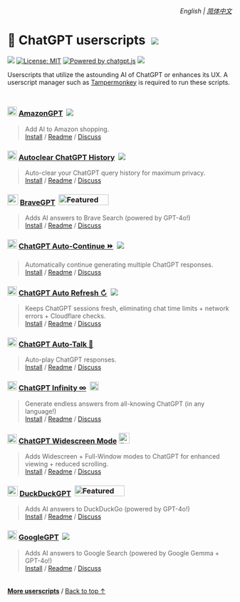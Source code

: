 <div align="right">
    <h6>
        <picture>
            <source type="image/svg+xml" media="(prefers-color-scheme: dark)" srcset="https://cdn.jsdelivr.net/gh/adamlui/userscripts@latest/media/images/icons/earth/white/icon32.svg">
            <img height=14 src="https://cdn.jsdelivr.net/gh/adamlui/userscripts@latest/media/images/icons/earth/black/icon32.svg">
        </picture>
        &nbsp;English |
        <a href="zh-cn#readme">简体中文</a>
    </h6>
</div>

# 🤖 ChatGPT userscripts &nbsp;[![](https://img.shields.io/twitter/url/http/shields.io.svg?style=social)](https://twitter.com/intent/tweet?text=Check%20these%20%23ChatGPT%20userscripts%20out%21&url=https://github.com/adamlui/userscripts/tree/master/chatgpt&hashtags=greasemonkey,userscript,javascript,ai)

![](https://img.shields.io/badge/Users-200,000+-blue?logo=weightsandbiases&logoColor=white&labelColor=464646&style=for-the-badge)
[![License: MIT](https://img.shields.io/badge/License-MIT-orange.svg?logo=internetarchive&logoColor=white&labelColor=464646&style=for-the-badge)](../LICENSE.md)
[![Powered by chatgpt.js](https://img.shields.io/badge/Powered_by-chatgpt.js-black?logo=gamejolt&logoColor=white&labelColor=464646&style=for-the-badge)](https://github.com/KudoAI/chatgpt.js?utm_source=userscripts&utm_content=github_shield)
<img src="https://img.shields.io/badge/jsDelivr_Requests-1,600,000+/month-2bbbd8.svg?logo=jsdelivr&logoColor=white&labelColor=464646&style=for-the-badge">

Userscripts that utilize the astounding AI of ChatGPT or enhances its UX. A userscript manager such as [Tampermonkey](https://www.tampermonkey.net/) is required to run these scripts.

<img height=10px width="100%" src="https://cdn.jsdelivr.net/gh/adamlui/userscripts@latest/media/images/separators/gradient-aqua.png">

### <img src="https://amazongpt.kudoai.com/assets/images/icons/amazongpt/black-gold-teal/icon48.png" width=21> [AmazonGPT](../amazongpt) &nbsp;<a href="https://github.com/awesome-scripts/awesome-userscripts#chatgpt"><img src="https://amazongpt.kudoai.com/assets/images/badges/awesome/badge.svg"></a>

> Add AI to Amazon shopping.
<br>[Install](https://greasyfork.org/scripts/500663-amazongpt) /
[Readme](https://github.com/adamlui/userscripts/tree/master/chatgpt/amazongpt#readme) /
[Discuss](https://github.com/adamlui/userscripts/discussions)

### <picture><source media="(prefers-color-scheme: dark)" srcset="https://media.autoclearchatgpt.com/images/icons/openai/white/icon32.png"><img width=21 src="https://media.autoclearchatgpt.com/images/icons/openai/black/icon32.png"></picture> [Autoclear ChatGPT History](../autoclear-chatgpt-history) &nbsp;<a href="https://github.com/awesome-scripts/awesome-userscripts#privacy"><img src="https://media.autoclearchatgpt.com/images/badges/awesome/badge.svg"></a>

> Auto-clear your ChatGPT query history for maximum privacy.
<br>[Install](https://greasyfork.org/scripts/460805-auto-clear-chatgpt-history) /
[Readme](https://github.com/adamlui/userscripts/tree/master/chatgpt/autoclear-chatgpt-history#readme) /
[Discuss](https://github.com/adamlui/userscripts/discussions)

### <img src="https://media.bravegpt.com/images/icons/bravegpt/icon48.png" width=24> [BraveGPT](../bravegpt) &nbsp;<a href="https://www.producthunt.com/posts/bravegpt?utm_source=badge-featured&utm_medium=badge&utm_souce=badge-bravegpt"><img alt="Featured on Product Hunt" width="112" height="24" src="https://api.producthunt.com/widgets/embed-image/v1/featured.svg?post_id=385630&theme=light"></a>

> Adds AI answers to Brave Search (powered by GPT-4o!)
<br>[Install](https://greasyfork.org/scripts/462440-bravegpt) /
[Readme](https://github.com/adamlui/userscripts/tree/master/chatgpt/bravegpt#readme) /
[Discuss](https://github.com/adamlui/userscripts/discussions)

### <picture><source media="(prefers-color-scheme: dark)" srcset="https://media.chatgptautocontinue.com/images/icons/openai/white/icon32.png"><img width=21 src="https://media.chatgptautocontinue.com/images/icons/openai/black/icon32.png"></picture> [ChatGPT Auto-Continue ⏩](../chatgpt-auto-continue) &nbsp;<a href="https://github.com/awesome-scripts/awesome-userscripts#chatgpt"><img src="https://media.chatgptautocontinue.com/images/badges/awesome/badge.svg"></a>

> Automatically continue generating multiple ChatGPT responses.
<br>[Install](https://greasyfork.org/scripts/466789-chatgpt-auto-continue) /
[Readme](https://github.com/adamlui/userscripts/tree/master/chatgpt/chatgpt-auto-continue#readme) /
[Discuss](https://github.com/adamlui/userscripts/discussions)

### <picture><source media="(prefers-color-scheme: dark)" srcset="https://media.chatgptautorefresh.com/images/icons/openai/white/icon32.png"><img width=21 src="https://media.chatgptautorefresh.com/images/icons/openai/black/icon32.png"></picture> [ChatGPT Auto Refresh ↻](../chatgpt-auto-refresh) &nbsp;<a href="https://github.com/awesome-scripts/awesome-userscripts#chatgpt"><img src="https://media.chatgptautorefresh.com/images/badges/awesome/badge.svg"></a>

> Keeps ChatGPT sessions fresh, eliminating chat time limits + network errors + Cloudflare checks.
<br>[Install](https://greasyfork.org/scripts/462422-chatgpt-auto-refresh) /
[Readme](https://github.com/adamlui/userscripts/tree/master/chatgpt/chatgpt-auto-refresh#readme) /
[Discuss](https://github.com/adamlui/userscripts/discussions)

### <picture><source type="image/png" media="(prefers-color-scheme: dark)" srcset="https://cdn.jsdelivr.net/gh/adamlui/chatgpt-auto-talk/assets/images/icons/openai/white/icon32.png"><img width=21 src="https://cdn.jsdelivr.net/gh/adamlui/chatgpt-auto-talk/assets/images/icons/openai/black/icon32.png"></picture> [ChatGPT Auto-Talk 📣](../chatgpt-auto-talk)

> Auto-play ChatGPT responses.
<br>[Install](https://greasyfork.org/scripts/500940-chatgpt-auto-talk) /
[Readme](https://github.com/adamlui/userscripts/tree/master/chatgpt/chatgpt-auto-talk#readme) /
[Discuss](https://github.com/adamlui/userscripts/discussions)

### <picture><source media="(prefers-color-scheme: dark)" srcset="https://media.chatgptinfinity.com/images/icons/openai/white/icon32.png"><img width=21 src="https://media.chatgptinfinity.com/images/icons/openai/black/icon32.png"></picture> [ChatGPT Infinity ∞](../chatgpt-infinity) &nbsp;<a href="https://chrome.chatgptinfinity.com"><img alt="Featured by Google" height=20 src="https://media.chatgptinfinity.com/images/badges/chrome-web-store/featured-by-google/badge500x91.png"></a>

> Generate endless answers from all-knowing ChatGPT (in any language!)
<br>[Install](https://greasyfork.org/scripts/465051-chatgpt-infinity) /
[Readme](https://github.com/adamlui/userscripts/tree/master/chatgpt/chatgpt-infinity#readme) /
[Discuss](https://github.com/adamlui/userscripts/discussions)

### <img width=21 src="https://media.chatgptwidescreen.com/images/icons/widescreen-robot-emoji/icon32.png"> [ChatGPT Widescreen Mode](../chatgpt-widescreen) <img alt="#2 UX Product of the Week on Product Hunt" width="auto" height="24" src="https://raw.githubusercontent.com/adamlui/chatgpt-widescreen/main/media/images/badges/product-hunt/product-of-the-week-2-larger-centered-rounded-light.svg">

> Adds Widescreen + Full-Window modes to ChatGPT for enhanced viewing + reduced scrolling.
<br>[Install](https://greasyfork.org/scripts/461473-chatgpt-widescreen-mode) /
[Readme](https://github.com/adamlui/userscripts/tree/master/chatgpt/chatgpt-widescreen#readme) /
[Discuss](https://github.com/adamlui/userscripts/discussions)

### <img src="https://media.ddgpt.com/images/icons/duckduckgpt/icon48.png" width=23> [DuckDuckGPT](../duckduckgpt) &nbsp;<a href="https://www.producthunt.com/posts/duckduckgpt?utm_source=badge-featured&utm_medium=badge&utm_souce=badge-duckduckgpt"><img alt="Featured on Product Hunt" width="112" height="24" src="https://api.producthunt.com/widgets/embed-image/v1/featured.svg?post_id=379261&theme=light"></a>

> Adds AI answers to DuckDuckGo (powered by GPT-4o!)
<br>[Install](https://greasyfork.org/scripts/459849-duckduckgpt) /
[Readme](https://github.com/adamlui/userscripts/tree/master/chatgpt/duckduckgpt#readme) /
[Discuss](https://github.com/adamlui/userscripts/discussions)

### <picture><source media="(prefers-color-scheme: dark)" srcset="https://media.googlegpt.io/images/icons/googlegpt/white/icon32.png"><img width=21 src="https://media.googlegpt.io/images/icons/googlegpt/black/icon32.png"></picture> [GoogleGPT](../googlegpt) &nbsp;<a href="https://github.com/awesome-scripts/awesome-userscripts#privacy"><img src="https://media.googlegpt.io/images/badges/awesome/badge.svg"></a>

> Adds AI answers to Google Search (powered by Google Gemma + GPT-4o!)
<br>[Install](https://greasyfork.org/scripts/478597-googlegpt) /
[Readme](https://github.com/adamlui/userscripts/tree/master/chatgpt/googlegpt#readme) /
[Discuss](https://github.com/adamlui/userscripts/discussions)

<img height=6px width="100%" src="https://cdn.jsdelivr.net/gh/adamlui/userscripts@latest/media/images/separators/gradient-aqua.png">

<a href="https://github.com/adamlui/userscripts">**More userscripts**</a> /
<a href="#english--简体中文">Back to top ↑</a>
